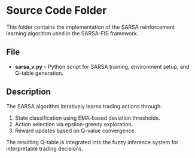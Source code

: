 # Source Code Folder

This folder contains the implementation of the SARSA reinforcement learning algorithm used in the SARSA-FIS framework.

## File
- **sarsa_v.py** – Python script for SARSA training, environment setup, and Q-table generation.

## Description
The SARSA algorithm iteratively learns trading actions through:
1. State classification using EMA-based deviation thresholds.  
2. Action selection via epsilon-greedy exploration.  
3. Reward updates based on Q-value convergence.  

The resulting Q-table is integrated into the fuzzy inference system for interpretable trading decisions.
